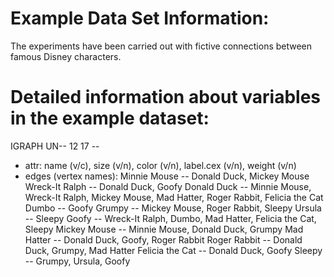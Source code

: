 Example Data Set Information:
=============================

The experiments have been carried out with fictive connections between famous Disney characters.

Detailed information about variables in the example dataset:
============================================================

IGRAPH UN-- 12 17 -- 
+ attr: name (v/c), size (v/n), color (v/n), label.cex (v/n), weight (v/n)
+ edges (vertex names):
Minnie Mouse -- Donald Duck, Mickey Mouse
Wreck-It Ralph -- Donald Duck, Goofy
Donald Duck -- Minnie Mouse, Wreck-It Ralph, Mickey Mouse, Mad Hatter, Roger
                   Rabbit, Felicia the Cat
Dumbo -- Goofy
Grumpy -- Mickey Mouse, Roger Rabbit, Sleepy
Ursula -- Sleepy
Goofy -- Wreck-It Ralph, Dumbo, Mad Hatter, Felicia the Cat, Sleepy
Mickey Mouse -- Minnie Mouse, Donald Duck, Grumpy
Mad Hatter -- Donald Duck, Goofy, Roger Rabbit
Roger Rabbit -- Donald Duck, Grumpy, Mad Hatter
Felicia the Cat -- Donald Duck, Goofy
Sleepy -- Grumpy, Ursula, Goofy
